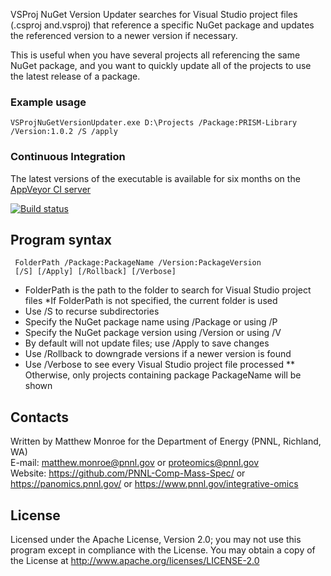 VSProj NuGet Version Updater searches for Visual Studio project files (.csproj and.vsproj) 
that reference a specific NuGet package and updates the referenced version
to a newer version if necessary.

This is useful when you have several projects all referencing the same NuGet package,
and you want to quickly update all of the projects to use the latest release of a package.

### Example usage

```VSProjNuGetVersionUpdater.exe D:\Projects /Package:PRISM-Library /Version:1.0.2 /S /apply```

### Continuous Integration

The latest versions of the executable is available for six months on the [AppVeyor CI server](https://ci.appveyor.com/project/PNNLCompMassSpec/vsproj-nuget-version-updater/build/artifacts)

[![Build status](https://ci.appveyor.com/api/projects/status/076wixks3ywuc5l6?svg=true)](https://ci.appveyor.com/project/PNNLCompMassSpec/vsproj-nuget-version-updater)


## Program syntax

```VSProjNuGetVersionUpdater.exe
 FolderPath /Package:PackageName /Version:PackageVersion
 [/S] [/Apply] [/Rollback] [/Verbose]
 ```

* FolderPath is the path to the folder to search for Visual Studio project files
  *If FolderPath is not specified, the current folder is used
* Use /S to recurse subdirectories
* Specify the NuGet package name using /Package or using /P
* Specify the NuGet package version using /Version or using /V
* By default will not update files; use /Apply to save changes
* Use /Rollback to downgrade versions if a newer version is found
* Use /Verbose to see every Visual Studio project file processed
** Otherwise, only projects containing package PackageName will be shown

## Contacts

Written by Matthew Monroe for the Department of Energy (PNNL, Richland, WA) \
E-mail: matthew.monroe@pnnl.gov or proteomics@pnnl.gov \
Website: https://github.com/PNNL-Comp-Mass-Spec/ or https://panomics.pnnl.gov/ or https://www.pnnl.gov/integrative-omics

## License

Licensed under the Apache License, Version 2.0; you may not use this program except
in compliance with the License.  You may obtain a copy of the License at
http://www.apache.org/licenses/LICENSE-2.0
